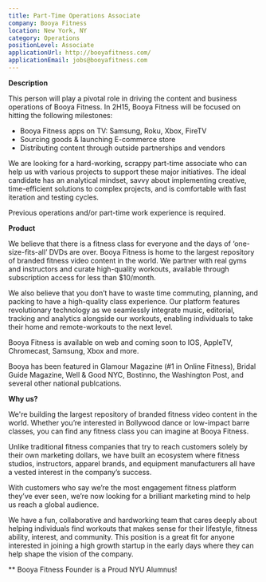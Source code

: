 ```yaml
---
title: Part-Time Operations Associate
company: Booya Fitness
location: New York, NY
category: Operations
positionLevel: Associate
applicationUrl: http://booyafitness.com/
applicationEmail: jobs@booyafitness.com
---
```


**Description**

This person will play a pivotal role in driving the content and business operations of Booya Fitness. In 2H15, Booya Fitness will be focused on hitting the following milestones:

- Booya Fitness apps on TV: Samsung, Roku, Xbox, FireTV
- Sourcing goods & launching E-commerce store
- Distributing content through outside partnerships and vendors

We are looking for a hard-working, scrappy part-time associate who can help us with various projects to support these major initiatives. The ideal candidate has an analytical mindset, savvy about implementing creative, time-efficient solutions to complex projects, and is comfortable with fast iteration and testing cycles.

Previous operations and/or part-time work experience is required.  

**Product**

We believe that there is a fitness class for everyone and the days of ‘one-size-fits-all’ DVDs are over. Booya Fitness is home to the largest repository of branded fitness video content in the world. We partner with real gyms and instructors and curate high-quality workouts, available through subscription access for less than $10/month.

We also believe that you don’t have to waste time commuting, planning, and packing to have a high-quality class experience. Our platform features revolutionary technology as we seamlessly integrate music, editorial, tracking and analytics alongside our workouts, enabling individuals to take their home and remote-workouts to the next level.

Booya Fitness is available on web and coming soon to IOS, AppleTV, Chromecast, Samsung, Xbox and more. 

Booya has been featured in Glamour Magazine (#1 in Online Fitness), Bridal Guide Magazine, Well & Good NYC, Bostinno, the Washington Post, and several other national publcations.

**Why us?**

We're building the largest repository of branded fitness video content in the world. Whether you’re interested in Bollywood dance or low-impact barre classes, you can find any fitness class you can imagine at Booya Fitness.

Unlike traditional fitness companies that try to reach customers solely by their own marketing dollars, we have built an ecosystem where fitness studios, instructors, apparel brands, and equipment manufacturers all have a vested interest in the company’s success.

With customers who say we’re the most engagement fitness platform they’ve ever seen, we’re now looking for a brilliant marketing mind to help us reach a global audience.

We have a fun, collaborative and hardworking team that cares deeply about helping individuals find workouts that makes sense for their lifestyle, fitness ability, interest, and community. This position is a great fit for anyone interested in joining a high growth startup in the early days where they can help shape the vision of the company.

** Booya Fitness Founder is a Proud NYU Alumnus!
